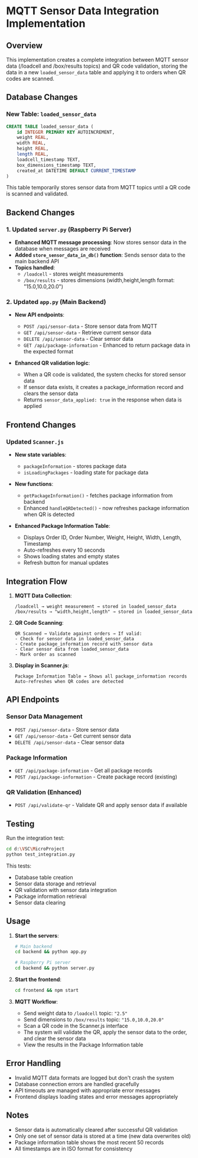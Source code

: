 # MQTT Sensor Data Integration Implementation

## Overview
This implementation creates a complete integration between MQTT sensor data (/loadcell and /box/results topics) and QR code validation, storing the data in a new `loaded_sensor_data` table and applying it to orders when QR codes are scanned.

## Database Changes

### New Table: `loaded_sensor_data`
```sql
CREATE TABLE loaded_sensor_data (
    id INTEGER PRIMARY KEY AUTOINCREMENT,
    weight REAL,
    width REAL,
    height REAL,
    length REAL,
    loadcell_timestamp TEXT,
    box_dimensions_timestamp TEXT,
    created_at DATETIME DEFAULT CURRENT_TIMESTAMP
)
```

This table temporarily stores sensor data from MQTT topics until a QR code is scanned and validated.

## Backend Changes

### 1. Updated `server.py` (Raspberry Pi Server)
- **Enhanced MQTT message processing**: Now stores sensor data in the database when messages are received
- **Added `store_sensor_data_in_db()` function**: Sends sensor data to the main backend API
- **Topics handled**:
  - `/loadcell` - stores weight measurements
  - `/box/results` - stores dimensions (width,height,length format: "15.0,10.0,20.0")

### 2. Updated `app.py` (Main Backend)
- **New API endpoints**:
  - `POST /api/sensor-data` - Store sensor data from MQTT
  - `GET /api/sensor-data` - Retrieve current sensor data
  - `DELETE /api/sensor-data` - Clear sensor data
  - `GET /api/package-information` - Enhanced to return package data in the expected format

- **Enhanced QR validation logic**: 
  - When a QR code is validated, the system checks for stored sensor data
  - If sensor data exists, it creates a package_information record and clears the sensor data
  - Returns `sensor_data_applied: true` in the response when data is applied

## Frontend Changes

### Updated `Scanner.js`
- **New state variables**:
  - `packageInformation` - stores package data
  - `isLoadingPackages` - loading state for package data

- **New functions**:
  - `getPackageInformation()` - fetches package information from backend
  - Enhanced `handleQRDetected()` - now refreshes package information when QR is detected

- **Enhanced Package Information Table**:
  - Displays Order ID, Order Number, Weight, Height, Width, Length, Timestamp
  - Auto-refreshes every 10 seconds
  - Shows loading states and empty states
  - Refresh button for manual updates

## Integration Flow

1. **MQTT Data Collection**:
   ```
   /loadcell → weight measurement → stored in loaded_sensor_data
   /box/results → "width,height,length" → stored in loaded_sensor_data
   ```

2. **QR Code Scanning**:
   ```
   QR Scanned → Validate against orders → If valid:
   - Check for sensor data in loaded_sensor_data
   - Create package_information record with sensor data
   - Clear sensor data from loaded_sensor_data
   - Mark order as scanned
   ```

3. **Display in Scanner.js**:
   ```
   Package Information Table → Shows all package_information records
   Auto-refreshes when QR codes are detected
   ```

## API Endpoints

### Sensor Data Management
- `POST /api/sensor-data` - Store sensor data
- `GET /api/sensor-data` - Get current sensor data  
- `DELETE /api/sensor-data` - Clear sensor data

### Package Information
- `GET /api/package-information` - Get all package records
- `POST /api/package-information` - Create package record (existing)

### QR Validation (Enhanced)
- `POST /api/validate-qr` - Validate QR and apply sensor data if available

## Testing

Run the integration test:
```bash
cd d:\VSC\MicroProject
python test_integration.py
```

This tests:
- Database table creation
- Sensor data storage and retrieval
- QR validation with sensor data integration
- Package information retrieval
- Sensor data clearing

## Usage

1. **Start the servers**:
   ```bash
   # Main backend
   cd backend && python app.py

   # Raspberry Pi server  
   cd backend && python server.py
   ```

2. **Start the frontend**:
   ```bash
   cd frontend && npm start
   ```

3. **MQTT Workflow**:
   - Send weight data to `/loadcell` topic: `"2.5"`
   - Send dimensions to `/box/results` topic: `"15.0,10.0,20.0"`
   - Scan a QR code in the Scanner.js interface
   - The system will validate the QR, apply the sensor data to the order, and clear the sensor data
   - View the results in the Package Information table

## Error Handling

- Invalid MQTT data formats are logged but don't crash the system
- Database connection errors are handled gracefully
- API timeouts are managed with appropriate error messages
- Frontend displays loading states and error messages appropriately

## Notes

- Sensor data is automatically cleared after successful QR validation
- Only one set of sensor data is stored at a time (new data overwrites old)
- Package information table shows the most recent 50 records
- All timestamps are in ISO format for consistency
